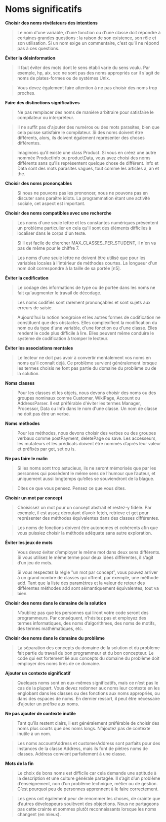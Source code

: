 # Noms significatifs

**Choisir des noms révélateurs des intentions**

>Le nom d'une variable, d'une fonction ou d'une classe doit répondre à certaines grandes questions : la raison de son existence, son rôle et son utilisation. Si un nom exige un commentaire, c'est qu'il ne répond pas à ces questions.

**Éviter la désinformation**

>Il faut éviter des mots dont le sens établi varie du sens voulu. Par exemple, hp, aix, sco ne sont pas des noms appropriés car il s'agit de noms de plates-formes ou de systèmes Unix.

>Vous devez également faire attention à ne pas choisir des noms trop proches.

**Faire des distinctions significatives**

>Ne pas remplacer des noms de manière arbitraire pour satisfaire le compilateur ou interpréteur.

>Il ne suffit pas d'ajouter des numéros ou des mots parasites, bien que cela puisse satisfaire le compilateur. Si des noms doivent être différents, alors, ils doivent également représenter des choses différentes.

>Imaginons qu'il existe une class Product. Si vous en créez une autre nommée ProductInfo ou productData, vous avez choisi des noms différents sans qu'ils représentent quelque chose de différent. Info et Data sont des mots parasites vagues, tout comme les articles a, an et the.

**Choisir des noms prononçables**

>Si nous ne pouvons pas les prononcer, nous ne pouvons pas en discuter sans paraître idiots. La programmation étant une activité sociale, cet aspect est important.

**Choisir des noms compatibles avec une recherche**

>Les noms d'une seule lettre et les constantes numériques présentent un problème particulier en cela qu'il sont des éléments difficiles à localiser dans le corps d'un texte.

>Si il est facile de chercher MAX_CLASSES_PER_STUDENT, il n'en va pas de même pour le chiffre 7.

>Les noms d'une seule lettre ne doivent être utilisé que pour les variables locales à l'intérieur de méthodes courtes. La longueur d'un nom doit correspondre à la taille de sa portée [n5].

**Éviter la codification**

>Le codage des informations de type ou de portée dans les noms ne fait qu'augmenter le travail de décodage.

>Les noms codifiés sont rarement prononçables et sont sujets aux erreurs de saisie.

>Aujourd’hui la notion hongroise et les autres formes de codification ne constituent que des obstacles. Elles complexifient la modification du nom ou du type d'une variable, d'une fonction ou d'une classe. Elles rendent le code plus difficile à lire. Elles peuvent même conduire le système de codification à tromper le lecteur.

**Éviter les associations mentales**

>Le lecteur ne doit pas avoir à convertir mentalement vos noms en noms qu'il connaît déjà. Ce problème survient généralement lorsque les termes choisis ne font pas partie du domaine du problème ou de la solution.

**Noms classes**

>Pour les classes et les objets, nous devons choisir des noms ou des groupes nominaux comme Customer, WikiPage, Account ou AddressParser. Il est préférable d'éviter les termes Manager, Processor, Data ou Info dans le nom d'une classe. Un nom de classe ne doit pas être un verbe.

**Noms méthodes**

>Pour les méthodes, nous devons choisir des verbes ou des groupes verbaux comme postPayment, deletePage ou save. Les accesseurs, les mutateurs et les prédicats doivent être nommés d’après leur valeur et préfixés par get, set ou is.

**Ne pas faire le malin**

>Si les noms sont trop astucieux, ils ne seront mémorisés que par les personnes qui possèdent le même sens de l’humour que l’auteur, et uniquement aussi longtemps qu’elles se souviendront de la blague.

>Dites ce que vous pensez. Pensez ce que vous dites.

**Choisir un mot par concept**

>Choisissez un mot pour un concept abstrait et restez-y fidèle. Par exemple, il est assez déroutant d’avoir fetch, retrieve et get pour représenter des méthodes équivalentes dans des classes différentes.

>Les noms de fonctions doivent être autonomes et cohérents afin que vous puissiez choisir la méthode adéquate sans autre exploration.

**Éviter les jeux de mots**

>Vous devez éviter d’employer le même mot dans deux sens différents. Si vous utilisez le même terme pour deux idées différentes, il s’agit d’un jeu de mots.

>Si vous respectez la règle "un mot par concept", vous pouvez arriver à un grand nombre de classes qui offrent, par exemple, une méthode add. Tant que la liste des paramètres et la valeur de retour des différentes méthodes add sont sémantiquement équivalentes, tout va bien.

**Choisir des noms dans le domaine de la solution**

>N’oubliez pas que les personnes qui liront votre code seront des programmeurs. Par conséquent, n’hésitez pas et employez des termes informatiques, des noms d’algorithmes, des noms de motifs, des termes mathématiques, etc.

**Choisir des noms dans le domaine du problème**

>La séparation des concepts du domaine de la solution et du problème fait partie du travail du bon programmeur et du bon concepteur. Le code qui est fortement lié aux concepts du domaine du problème doit employer des noms tirés de ce domaine.

**Ajouter un contexte significatif**

>Quelques noms sont en eux-mêmes significatifs, mais ce n’est pas le cas de la plupart. Vous devez redonner aux noms leur contexte en les englobant dans les classes ou des fonctions aux noms appropriés, ou dans des espaces de noms. En dernier ressort, il peut être nécessaire d’ajouter un préfixe aux noms.

**Ne pas ajouter de contexte inutile**

>Tant qu’ils restent clairs, il est généralement préférable de choisir des noms plus courts que des noms longs. N’ajoutez pas de contexte inutile à un nom.

>Les noms accountAddress et customerAddress sont parfaits pour des instances de la classe Address, mais ils font de piètres noms de classes. Address convient parfaitement à une classe.

**Mots de la fin**

>Le choix de bons noms est difficile car cela demande une aptitude à la description et une culture générale partagée. Il s’agit d’un problème d’enseignement, non d’un problème technique, métier ou de gestion. C’est pourquoi peu de personnes apprennent à le faire correctement.

>Les gens ont également peur de renommer les choses, de crainte que d’autres développeurs soulèvent des objections. Nous ne partageons pas cette crainte et sommes plutôt reconnaissants lorsque les noms changent (en mieux).